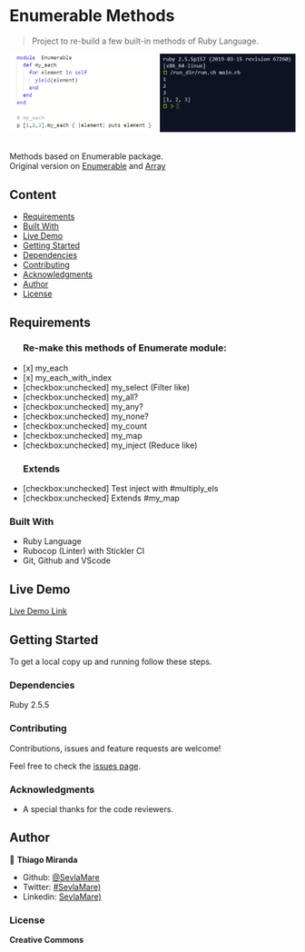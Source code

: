 # Enumerable Methods
> Project to re-build a few built-in methods of Ruby Language.

![screenshot](./images/screenshot.png)

<br>Methods based on Enumerable package.<br>
Original version on [Enumerable](https://ruby-doc.org/core-2.7.0/Enumerable.html)
and [Array](https://ruby-doc.org/core-2.4.1/Array.html#method-i-each)


## Content

* [Requirements](#requirements)
* [Built With](#built-with)
* [Live Demo](#live-demo)
* [Getting Started](#getting-started)
* [Dependencies](#dependencies)
* [Contributing](#contributing)
* [Acknowledgments](#acknowledgments)
* [Author](#author)
* [License](#license)


## Requirements

<ul>
  <h3>Re-make this methods of Enumerate module:</h3>
  <li>[x] my_each</li>
  <li>[x] my_each_with_index</li>
  <li>[checkbox:unchecked] my_select (Filter like)</li>
  <li>[checkbox:unchecked] my_all?</li>
  <li>[checkbox:unchecked] my_any?</li>
  <li>[checkbox:unchecked] my_none?</li>
  <li>[checkbox:unchecked] my_count</li>
  <li>[checkbox:unchecked] my_map</li>
  <li>[checkbox:unchecked] my_inject (Reduce like)</li>
</ul>

<ul>
  <h3>Extends</h3>
  <li>[checkbox:unchecked] Test inject with #multiply_els</li>
  <li>[checkbox:unchecked] Extends #my_map</li>
</ul>

### Built With

- Ruby Language <br>
- Rubocop (Linter) with Stickler CI<br>
- Git, Github and VScode <br>

## Live Demo

[Live Demo Link](https://repl.it/@ThiagoMiranda2/enumerables)

## Getting Started

To get a local copy up and running follow these steps.

### Dependencies

Ruby 2.5.5

### Contributing

Contributions, issues and feature requests are welcome!

Feel free to check the [issues page](issues/).

### Acknowledgments

- A special thanks for the code reviewers.

## Author

👤 **Thiago Miranda**

- Github: [@SevlaMare](https://github.com/SevlaMare)
- Twitter: [#SevlaMare)](https://twitter.com/SevlaMare)
- Linkedin: [SevlaMare)](https://www.linkedin.com/in/sevlamare)

### License

<strong>Creative Commons</strong>